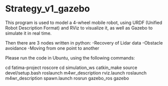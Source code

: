 # Strategy_v1_gazebo

This program is used to model a 4-wheel mobile robot, using URDF (Unified Robot Description Format) and RViz to visualize it, as well as Gazebo to simulate it in real time.


Then there are 3 nodes written in python: 
-Recovery of Lidar data 
-Obstacle avoidance 
-Moving from one point to another

Please run the code in Ubuntu, using the following commands:

cd fatima-project
roscore cd simulation_ws 
catkin_make source devel/setup.bash 
roslaunch m4wr_description rviz.launch 
roslaunch m4wr_description spawn.launch 
rosrun gazebo_ros gazebo
